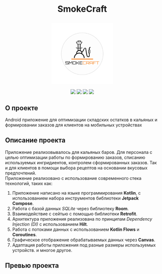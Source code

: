 <h1><p align="center">
SmokeCraft
</p></h1>
<p align="center">
<img width="200" height="200" src="https://github.com/AndreyDemuhDev/SmokeCraftHookahApp/blob/master/SmokeCraftLogo.svg">
</p>

<div id="header" align="center">
<img src= https://img.shields.io/badge/Android-3DDC84?style=flat&logo=android&logoColor=white />
<img src= https://img.shields.io/badge/Kotlin-0095D5?&style=flat&logo=kotlin&logoColor=white />
<img src= https://img.shields.io/badge/Jetpack_Compose-gray/>
<img src= https://img.shields.io/badge/API-24%2B-success/>
  </div>

## О проекте
Android приложение для оптимизации складских остатков в кальяных и формировании заказов для клиентов на мобильных устройствах

## Описание проекта
Приложение реализовывалось для кальяных баров. Для персонала с целью оптимизации работы по формированию заказов, списанию используемых ингридиентов, контролем сформированных заказов. Так и для клиентов в помощи выбора рецептов на основании вкусовых предпочтений.
<br/>Приложение реализовано с использование современного стека технологий, таких как:
1. Приложение написано на языке программирования **Kotlin**, с использованием набора инструментов библиотеки **Jetpack Compose**.
2. Работа с базой данных *SQLite* через библиотеку **Room**.
3. Взаимодействие с сейтью с помощью библиотеки **Retrofit**.
4. Архитектура приложения реализована по принципам *Dependency Injection (DI)* с использованием **Hilt**.
5. Работа с потоками данных с использованием **Kotlin Flows** и **Coroutines**.
6. Графическое отображение обрабатываемых данных через **Canvas**.
7. Адаптация работы приложения под разные размеры используемых устройств.
и многое другое.

## Превью проекта
